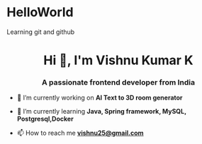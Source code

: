 # HelloWorld
Learning git and github


<h1 align="center">Hi 👋, I'm Vishnu Kumar K</h1>
<h3 align="center">A passionate frontend developer from India</h3>

- 🔭 I’m currently working on **AI Text to 3D room generator**

- 🌱 I’m currently learning **Java, Spring framework, MySQL, Postgresql,Docker**

- 📫 How to reach me **vishnu25@gmail.com**
